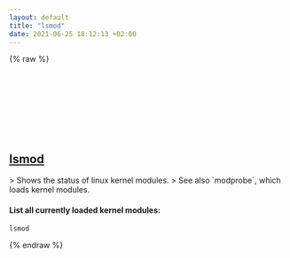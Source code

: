 ```yaml
---
layout: default
title: "lsmod"
date: 2021-06-25 18:12:13 +02:00
---
```

{% raw %}
<h2 id="lsmod">
  <a href="/en/linux/lsmod.html">lsmod</a> <a href="#lsmod"><svg class="icon">
    <use href="/assets/images/unicode_sprite.svg#link" />
  </svg></a>
</h2>
> Shows the status of linux kernel modules.
> See also `modprobe`, which loads kernel modules.

#### List all currently loaded kernel modules:
```shell
lsmod
```
{% endraw %}